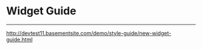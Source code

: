 # <i class="fas fa-cogs"></i> Widget Guide
***
http://devtest11.basementsite.com/demo/style-guide/new-widget-guide.html